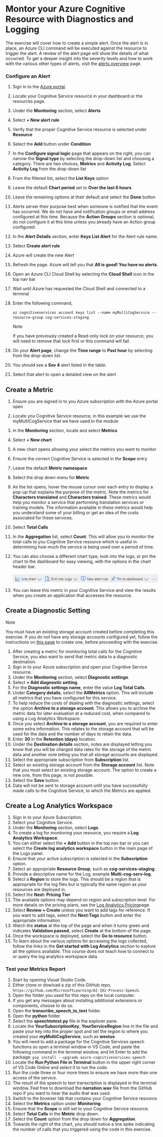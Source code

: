 # Montor your Azure Cognitive Resource with Diagnostics and Logging

The exercise will cover how to create a simple alert.  Once the alert is in place, an Azure CLI command will be executed against the resource to trigger the alert.  A review of the alert page will show the details of what occurred.  To get a deeper insight into the severity levels and how to work with the various other types of alerts, visit the [alerts overview](https://docs.microsoft.com/azure/azure-monitor/platform/alerts-overview?toc=%2Fazure%2Fazure-monitor%2Ftoc.json) page.

### Configure an Alert

1. Sign in to the [Azure portal](https://portal.azure.com).
1. Locate your Cognitive Service resource in your dashboard or the resources page.
1. Under the **Monitoring** section, select **Alerts**
1. Select **+ New alert rule**
1. Verify that the proper Cognitive Service resource is selected under **Resource**
1. Select the **Add** button under **Condition**
1. In the **Configure signal logic** page that appears on the right, you can narrow the **Signal type** by selecting the drop-down list and choosing a category.  There are two choices, **Metrics** and **Activity Log**.  Select **Activity Log** from the drop-down list
1. From the filtered list, select the **List Keys** option
1. Leave the default **Chart period** set to **Over the last 6 hours**
1. Leave the remaining options at their default and select the **Done** button
1. Alerts server their purpose best when someone is notified that the event has occurred.  We do not have and notification groups or email address configured at this time.  Because the **Action Groups** section is optional, do not configure it at this time unless you already have an Action group configured.
1. In the **Alert Details** section, enter **Keys List Alert** for the Alert rule name.
1. Select **Create alert rule**
1. Azure will create the new Alert
1. Refresh the page. Azure will tell you that **All is good! You have no alerts**.
1. Open an Azure CLI Cloud Shell by selecting the **Cloud Shell** icon in the top nav bar
1. Wait until Azure has requested the Cloud Shell and connected to a terminal
1. Enter the following command,

    ```azurecli
    az cognitiveservices account keys list --name myMultiCogService --resource-group cog-services-staging
    ```

    >[!NOTE]
    >If you have previously created a Read-only lock on your resource, you will need to remove that lock first or this command will fail.

1. On your **Alert page**, change the **Time range** to **Past hour** by selecting from the drop-down list.
1. You should see a **Sev 4** alert listed in the table.
1. Select that alert to open a detailed view on the alert

## Create a Metric

1. Ensure you are signed in to you Azure subscription with the Azure portal open
1. Locate you Cognitive Service resource, in this example we use the myMultiCogService that we have used in the module
1. In the **Monitoring** section, locate and select **Metrics**
1. Select **+ New chart**
1. A new chart opens allowing your select the metrics you want to monitor
1. Ensure the correct Cognitive Service is selected in the **Scope** entry
1. Leave the default **Metric namespace**
1. Select the drop down menu for **Metric**
1. As the list opens, hover the mouse cursor over each entry to display a pop-up that explains the purpose of the metric.  Note the metrics for **Characters translated** and **Characters trained**.  These metrics would help you monitor a service that performing translation services or training models. The information available in these metrics would help you understand some of your billing or get an idea of the costs associated for these services.
1. Select **Total Calls**
1. In the **Aggregation** list, select **Count**.  This will allow you to monitor the total calls to you Cognitive Service resource which is useful in determining how much the service is being used over a period of time.
1. You can also choose a different chart type, look into the logs, or pin the chart to the dashboard for easy viewing, with the options in the chart header bar.

    ![Chart options to change style, view logs, or pin to dashboard](media/metric-chart-options.png)

1. You can leave this metric in your Cognitive Service and view the results when you create an application that accesses the resource. 

## Create a Diagnostic Setting

>[!NOTE]
>You must have an existing storage account created before completing this exercise.  If you do not have any storage accounts configured yet, follow the instructions on [this page](https://docs.microsoft.com/azure/storage/common/storage-account-create?tabs=azure-portal) to create one, before proceeding with the exercise.

1. After creating a metric for monitoring total calls for the Cognitive Service, you also want to send that metric data to a diagnostic destination.
1. Sign in to your Azure subscription and open your Cognitive Service resource.
1. Under the **Monitoring** section, select **Diagnostic settings**.
1. Select **+ Add diagnostic setting**.
1. For the **Diagnostic settings name**, enter the value **Log Total Calls**.
1. Under **Category details**, select the **AllMetrics** option.  This will include all metrics that you have configured for this service.
1. To help reduce the costs of dealing with the diagnostic settings, select the option **Archive to a storage account**.  This allows you to archive the metric data for later evaluation at a reduced cost, when compared to using a Log Analytics Workspace.
1. Once you select **Archive to a storage account**, you are required to enter some extra information. This relates to the storage account that will be used for the data and the number of days to retain the data.
1. Enter **30** in the **Retention (days)** location.
1. Under the **Destination details** section, notes are displayed letting you know that you will be charged data rates for the storage of the metric data and another note telling you that all storage accounts are displayed.
1. Select the appropriate subscription from **Subscription** list.
1. Select an existing storage account from the **Storage account** list.  Note that you must select an existing storage account.  The option to create a new one, from this page, is not possible.
1. Select the **Save** button.
1. Data will not be sent to storage account until you have successfully made calls to the Cognitive Service, to which the Metrics are applied.

## Create a Log Analytics Workspace

1. Sign in to your Azure Subscription.
1. Select your Cognitive Service.
1. Under the **Monitoring** section, select **Logs**.
1. To create a log for monitoring your resource, you require a **Log Analytics Workspace**.
1. You can either select the **+ Add** button in the top nav bar or you can select the **Create log analytics workspace** button in the main page of the Logs panel.
1. Ensure that your active subscription is selected in the **Subscription** option.
1. Select an appropriate **Resource Group**, such as **cog-services-staging**.
1. Provide a descriptive name for the Log, example **Multi-cog-serv-log**.
1. Select a **Region** to store the logs.  This should be a region that is appropriate for the log files but is typically the same region as your resources are deployed in.
1. Select the **Next: Pricing Tier**
1. The available options may depend on region and subscription level.  For more details on the pricing plans, see the [Log Analytics Pricing](https://go.microsoft.com/fwlink/?linkid=871069)page.
1. Select **Review + Create** unless you want to add tags for reference.  If you want to add tags, select the **Next:Tags** button and enter the appropriate information.
1. Watch the **status** at the top of the page and when it turns green and indicates **Validation passed**, select **Create** at the bottom of the page.
1. Once the workspace is deployed, select the **Go to resource** button.
1. To learn about the various options for accessing the logs collected, follow the links in the **Get started with Log Analytics** section to explore all the options available.  This course does not teach how to connect to or query the log analytics workspace data.

### Test your Metrics Report

1. Start by opening Visual Studio Code.
1. Either clone or dowload a zip of this GitHub repo, `https://github.com/MicrosoftLearning/AI-102-Process-Speech`.
1. Open the folder you used for this repo on the local computer.
1. If you get any messages about installing additional extensions or components, choose to do so.
1. Open the **transcribe_speech_to_text** folder.
1. Open the **python** folder.
1. Select the **speechtotext.py** file in the explorer pane.
1. Locate the **YourSubscriptionKey**, **YourServiceRegion** line in the file and paste your key into the proper spot and set the region to where you created your **myMultiCogService**, such as **westus**.
1. You will need to add a package for the Cognitive Services speech functions so open a terminal window in VS Code, and paste the following command in the terminal window, and hit Enter to add the package: `pip install --upgrade azure-cognitiveservices-speech`
1. Locate the **Run Python File in Terminal** button in the upper right corner of VS Code Online and select it to run the code.
1. Run the code three or four more times to ensure we have more than one access of the service.
1. The result of the speech to text transcription is displayed in the terminal window.  Feel free to download the **narration.wav** file from the GitHub repo if you want to hear the audio that was used.
1. Switch to the browser tab that contains your Cognitive Service resource.
1. Select the **Metrics** option under **Monitoring**.
1. Ensure that the **Scope** is still set to your Cognitive Service resource.
1. Select **Total Calls** in the **Metric** drop down.
1. Select the **Count** option from the drop down for **Aggregation**.
1. Towards the right of the chart, you should notice a line spike indicating the number of calls that you triggered using the code in this exercise.
